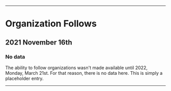 
***

# Organization Follows

## 2021 November 16th

### No data

The ability to follow organizations wasn't made available until 2022, Monday, March 21st. For that reason, there is no data here. This is simply a placeholder entry.

***
